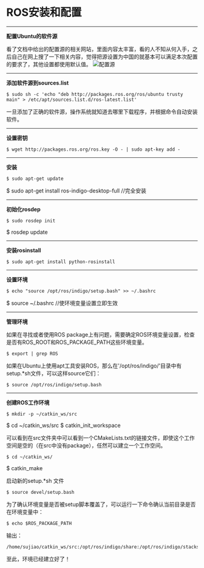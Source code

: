 ﻿# ROS安装和配置

---

**配置Ubuntu的软件源**

看了文档中给出的配置源的相关网站，里面内容太丰富，看的人不知从何入手，之后自己在网上搜了一下相关内容，觉得把源设置为中国的就基本可以满足本次配置的要求了，其他设置都使用默认值。
![配置源][1]

---
**添加软件源到sources.list**

    $ sudo sh -c 'echo "deb http://packages.ros.org/ros/ubuntu trusty main" > /etc/apt/sources.list.d/ros-latest.list'
    
一旦添加了正确的软件源，操作系统就知道去哪里下载程序，并根据命令自动安装软件。

---
**设置密钥**
    
    $ wget http://packages.ros.org/ros.key -O - | sudo apt-key add -

---
**安装**

    $ sudo apt-get update
$ sudo apt-get install ros-indigo-desktop-full //完全安装

---
**初始化rosdep**

    $ sudo rosdep init
$ rosdep update

---
**安装rosinstall**

    $ sudo apt-get install python-rosinstall

---
**设置环境**

    $ echo "source /opt/ros/indigo/setup.bash" >> ~/.bashrc
$ source ~/.bashrc  //使环境变量设置立即生效

---
**管理环境**

如果在寻找或者使用ROS package上有问题，需要确定ROS环境变量设置，检查是否有ROS_ROOT和ROS_PACKAGE_PATH这些环境变量。

    $ export | grep ROS
    
如果在Ubuntu上使用apt工具安装ROS，那么在'/opt/ros/indigo/'目录中有setup.*sh文件，可以这样source它们：

    $ source /opt/ros/indigo/setup.bash
    
---
**创建ROS工作环境**

    $ mkdir -p ~/catkin_ws/src
$ cd ~/catkin_ws/src
    $ catkin_init_workspace
    
可以看到在src文件夹中可以看到一个CMakeLists.txt的链接文件，即使这个工作空间是空的（在src中没有package），任然可以建立一个工作空间。

    $ cd ~/catkin_ws/
$ catkin_make

启动新的setup.*sh 文件

    $ source devel/setup.bash

为了确认环境变量是否被setup脚本覆盖了，可以运行一下命令确认当前目录是否在环境变量中：

    $ echo $ROS_PACKAGE_PATH

输出：

    /home/sujiao/catkin_ws/src:/opt/ros/indigo/share:/opt/ros/indigo/stacks

至此，环境已经建立好了！


  [1]: http://p1.bqimg.com/567571/9c1178b6b0fc5560.png
